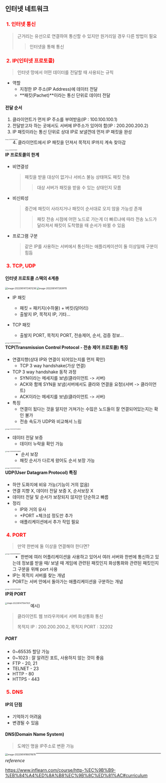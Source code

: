 ## 인터넷 네트워크

### <span style="color:red"> 1. 인터넷 통신</span>

> 근거리는 유선으로 연결하여 통신할 수 있지만 원거리일 경우 다른 방법이 필요
>
> > 인터넷을 통해 통신



### <span style="color:red"> 2. IP(인터넷 프로토콜)</span>

> 인터넷 망에서 어떤 데이터를 전달할 때 사용되는 규칙

+ 역할
  + 지정한 IP 주소(IP Address)에 데이터 전달
  + **패킷(Pachet)**이라는 통신 단위로 데이터 전달



#### 전달 순서

1. 클라이언트가 먼저 IP 주소를 부여받음(IP : 100.100.100.1)
2. 전달받고자 하는 곳에서도 서버에 IP주소가 있어야 함(IP : 200.200.200.2)
3. IP 패킷이라는 통신 단위로 상대 IP로 보낼껀데 먼저 IP 패킷을 완성

<img src="C:\Users\LG\AppData\Roaming\Typora\typora-user-images\image-20220614170934820.png" alt="image-20220614170934820" style="zoom:20%;" align="left" />

4. 클라이언트에서 IP 패킷을 던져서 목적지 IP까지 계속 찾아감

<img src="C:\Users\LG\AppData\Roaming\Typora\typora-user-images\image-20220614171135891.png" alt="image-20220614171135891" style="zoom:20%;" align="left"/>



#### IP 프로토콜의 한계

+ 비연결성

  > 패킷을 받을 대상이 없거나 서비스 불능 상태여도 패킷 전송
  >
  > > 대상 서버가 패킷을 받을 수 있는 상태인지 모름

+ 비신뢰성

  > 중간에 패킷이 사라지거나 패킷이 순서대로 오지 않을 가능성 존재
  >
  > > 패킷 전송 시점에 어떤 노드로 가는게 더 빠르냐에 따라 전송 노드가 달라져서 패킷이 도착했을 때 순서가 바뀔 수 있음

+ 프로그램 구분

  > 같은 IP를 사용하는 서버에서 통신하는 애플리케이션이 둘 이상일때 구분이 힘듬



### <span style="color:red"> 3. TCP, UDP</span>

#### 인터넷 프로토콜 스택의 4계층

<img src="C:\Users\LG\AppData\Roaming\Typora\typora-user-images\image-20220614172401236.png" alt="image-20220614172401236" style="zoom:50%;" align="left"/>

<img src="C:\Users\LG\AppData\Roaming\Typora\typora-user-images\image-20220614172839115.png" alt="image-20220614172839115" style="zoom:50%;" />

+ IP 패킷
  + 패킷 = 패키지(수하물) + 버킷(덩어리)
  + 출발지 IP, 목적지 IP, 기타...

+ TCP 패킷
  + 출발지 PORT, 목적지 PORT, 전송제어, 순서, 검증 정보...

<img src="C:\Users\LG\AppData\Roaming\Typora\typora-user-images\image-20220614173124258.png" alt="image-20220614173124258" style="zoom: 25%;" align="left"/>



#### TCP(Transmission Control Protocol - 전송 제어 프로토콜) 특징

+ 연결지향(상대 IP와 연결이 되어있는지를 먼저 확인)
  + TCP 3 way handshake(가상 연결)
+ TCP 3 way handshake 동작 과정
  + SYN이라는 메세지를 보냄(클라이언트 -> 서버)
  + ACK와 함께 SYN을 보냄(서버에서도 클라와 연결을 요청)(서버 -> 클라이언트)
  + ACK이라는 메세지를 보냄(클라이언트 -> 서버)
+ 특징
  + 연결이 됬다는 것을 알지만 거쳐가는 수많은 노드들이 잘 연결되어있는지는 확인 불가
  + 전송 속도가 UDP와 비교해서 느림

<img src="C:\Users\LG\AppData\Roaming\Typora\typora-user-images\image-20220614173549823.png" alt="image-20220614173549823" style="zoom:25%;" />	

+ 데이터 전달 보증
  + 데이터 누락을 확인 가능

<img src="C:\Users\LG\AppData\Roaming\Typora\typora-user-images\image-20220614174336958.png" alt="image-20220614174336958" style="zoom:25%;" align="left"/>



+ 순서 보장
  + 패킷 순서가 다르게 왔어도 순서 보장 가능

<img src="C:\Users\LG\AppData\Roaming\Typora\typora-user-images\image-20220614174358220.png" alt="image-20220614174358220" style="zoom:25%;" align="left"/>



#### UDP(User Datagram Protocol) 특징

+ 하얀 도화지에 비유 가능(기능이 거의 없음)
+ 연결 지향 X, 데이터 전달 보증 X, 순서보장 X
+ 데이터 전달 및 순서가 보장되지  않지만 단순하고 빠름
+ 정리
  + IP와 거의 유사
  + +PORT +체크섬 정도만 추가
  + 애플리케이션에서 추가 작업 필요



### <span style="color:red"> 4. PORT</span>

> 만약 한번에 둘 이상을 연결해야 한다면?

<img src="C:\Users\LG\AppData\Roaming\Typora\typora-user-images\image-20220614175156537.png" alt="image-20220614175156537" style="zoom:25%;" align="left" />

+ 한번에 여러 어플리케이션을 사용하고 있어서 여러 서버와 한번에 통신하고 있는데 정보를 받을 때/ 보낼 때 게임에 관련된 패킷인지 화상통화와 관련된 패킷인지 그 구분을 위해 port 사용
+ IP는 목적지 서버를 찾는 개념
+ PORT는 서버 안에서 돌아가는 애플리케이션을 구분하는 개념

<img src="C:\Users\LG\AppData\Roaming\Typora\typora-user-images\image-20220614175643895.png" alt="image-20220614175643895" style="zoom:25%;" align="left"/>



#### IP와 PORT

<img src="C:\Users\LG\AppData\Roaming\Typora\typora-user-images\image-20220614175847925.png" alt="image-20220614175847925" style="zoom:40%;" align="left"/>

예시)

> 클라이언트 웹 브라우저에서 서버 화상통화 통신
>
> 목적지 IP : 200.200.200.2, 목적지 PORT : 32202



##### PORT

+ 0~65535 할당 가능
+ 0~1023 : 잘 알려진 포트, 사용하지 않는 것이 좋음
+ FTP - 20, 21
+ TELNET - 23
+ HTTP - 80
+ HTTPS - 443



### <span style="color:red"> 5. DNS</span>

#### IP의 단점

+ 기억하기 어려움
+ 변경될 수 있음



#### DNS(Domain Name System)

> 도메인 명을 IP주소로 변환 가능

<img src="C:\Users\LG\AppData\Roaming\Typora\typora-user-images\image-20220614190011678.png" alt="image-20220614190011678" style="zoom:50%;" align="left"/>





-----------

*reference*

https://www.inflearn.com/course/http-%EC%9B%B9-%EB%84%A4%ED%8A%B8%EC%9B%8C%ED%81%AC#curriculum

